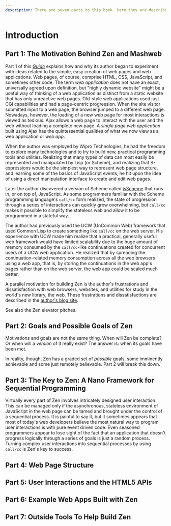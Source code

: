 ```yaml
---
description: There are seven parts to this book. Here they are described.
---
```


# Introduction

## Part 1: The Motivation Behind Zen and Mashweb

Part 1 of this [_Guide_](https://tomelam.gitbook.io/mashweb/) explains how and why its author began to experiment with ideas related to the simple, easy creation of web pages and web applications. Web pages, of course, comprise HTML, CSS, JavaScript, and sometimes other code. The term _web application_ does not have an exact, universally agreed upon definition, but "highly dynamic website" might be a useful way of thinking of a web application as distinct from a static website that has only unreactive web pages. Old-style web applications used just CGI capabilities and had a page-centric progression. When the site visitor submitted input to a web page, the browser jumped to a different web page. Nowadays, however, the loading of a new web page for most interactions is viewed as tedious. Ajax allows a web page to interact with the user and the web without loading a complete new page. A _single page web application_ built using Ajax has the quintessential qualities of what we now view as a web application or _web app_.

When the author was employed by Wipro Technologies, he had the freedom to explore many technologies and to try to build new, practical programming tools and utilities. Realizing that many types of data can most easily be represented and manipulated by Lisp \(or Scheme\), and realizing that S-expressions would be the simplest way to represent web page structure, and learning some of the basics of JavaScript events, he hit upon the idea of using a direct manipulation interface to create and edit web pages.

Later the author discovered a version of Scheme called [jsScheme](https://bluishcoder.co.nz/2006/05/05/scheme-implementation-in-javascript.html) that runs in, or on top of, JavaScript. As some programmers familiar with the Scheme programming language's `call/cc` form realized, the state of progression through a series of interactions can quickly grow overwhelming, but `call/cc` makes it possible to simplify the stateless web and allow it to be programmed in a stateful way.

The author had previously used the UCW \(UnCommon Web\) framework that used Common Lisp to create something like `call/cc` on the web server. His experience with UCW made him realize that a practical, generally useful web framework would have limited scalability due to the huge amount of memory consumed by the `call/cc`-like continuations created for concurrent users of a UCW web application. He realized that by spreading the continuation-related memory consumption across all the web browsers using a web app, that is, by storing the continuations in the web app's pages rather than on the web server, the web app could be scaled much better.

A parallel motivation for building Zen is the author's frustrations and dissatisfaction with web browsers, websites, and utilities for study in the world's new library, the web. These frustrations and dissatisfactions are described in the [author's blog site](https://tomelam.blogspot.com/).

See also the Zen elevator pitches.

## Part 2: Goals and Possible Goals of Zen

Motivations and goals are not the same thing. When will Zen be complete? Or when will a _version_ of it really exist? The answer is: when its goals have been met.

In reality, though, Zen has a graded set of _possible_ goals, some imminently achievable and some just remotely believable. Part 2 will break this down.

## Part 3: The Key to Zen: A Nano Framework for Sequential Programming

Virtually every part of Zen involves intricately designed user interaction. This can be managed only if the asynchronous, stateless environment of JavaScript in the web page can be tamed and brought under the control of a sequential process. It is painful to say it, but it sometimes appears that most of today's web developers believe the most natural way to program user interactions is with pure event driven code. Even seasoned programmers appear to lose sight of the fact that an application that doesn't progress logically through a series of goals is just a random process. Turning complex user interactions into sequential processes by using `call/cc` is Zen's key to success.

## Part 4: Web Page Structure

## Part 5: User Interactions and the HTML5 APIs

## Part 6: Example Web Apps Built with Zen

## Part 7: Outside Tools To Help Build Zen


